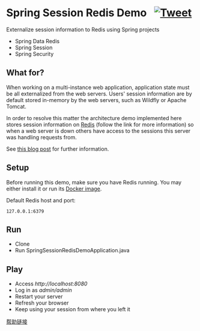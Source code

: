 # Spring Session Redis Demo &nbsp; [![Tweet](https://img.shields.io/twitter/url/http/shields.io.svg?style=social)](https://twitter.com/intent/tweet?text=Spring%20Session%20With%20Redis&url=https://github.com/selzlein/spring-session-redis-demo&hashtags=spring,spring-session,redis)

Externalize session information to Redis using Spring projects

- Spring Data Redis
- Spring Session
- Spring Security

## What for?

When working on a multi-instance web application, application state must be all externalized from the web servers. Users' session information are by default stored in-memory by the web servers, such as Wildfly or Apache Tomcat.

In order to resolve this matter the architecture demo implemented here stores session information on [Redis](https://redis.io/) (follow the link for more information) so when a web server is down others have access to the sessions this server was handling requests from.

See [this blog post](https://selzlein.github.io/2017/10/30/spring-security-session-redis/) for further information.

## Setup

Before running this demo, make sure you have Redis running.
You may either install it or run its [Docker image](https://hub.docker.com/_/redis/).

Default Redis host and port:
 
    127.0.0.1:6379

## Run

- Clone
- Run SpringSessionRedisDemoApplication.java

## Play

- Access *http://localhost:8080*
- Log in as *admin/admin*
- Restart your server
- Refresh your browser
- Keep using your session from where you left it

[帮助链接](http://www.infoq.com/cn/articles/Next-Generation-Session-Management-with-Spring-Session/)
